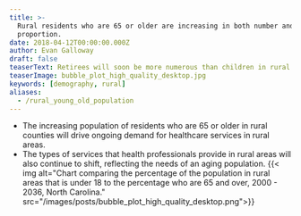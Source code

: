 ```yaml
---
title: >-
  Rural residents who are 65 or older are increasing in both number and
  proportion.
date: 2018-04-12T00:00:00.000Z
author: Evan Galloway
draft: false
teaserText: Retirees will soon be more numerous than children in rural North Carolina.
teaserImage: bubble_plot_high_quality_desktop.jpg
keywords: [demography, rural]
aliases:
  - /rural_young_old_population
---
```



- The increasing population of residents who are 65 or older in rural counties will drive ongoing demand for healthcare services in rural areas.
- The types of services that health professionals provide in rural areas will also continue to shift, reflecting the needs of an aging population.
{{< img alt="Chart comparing the percentage of the population in rural areas that is under 18 to the percentage who are 65 and over, 2000 - 2036, North Carolina." src="/images/posts/bubble_plot_high_quality_desktop.png">}}
